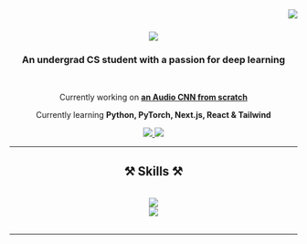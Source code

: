 <img align="right" src="https://visitor-badge.laobi.icu/badge?page_id=cole-godfrey.cole-godfrey"/>

<h1 align="center">
    <img src="https://readme-typing-svg.herokuapp.com/?font=Orbitron&color=D4AF37&size=35&center=true&vCenter=true&width=500&height=70&duration=4000&lines=Hello;+I'm+Cole+Godfrey;" />
</h1>

<h3 align="center">An undergrad CS student with a passion for deep learning</h3>

<br/>

<div align="center">
 
 Currently working on [**an Audio CNN from scratch**](https://github.com/cole-godfrey/audio-cnn)
 
 Currently learning **Python, PyTorch, Next.js, React & Tailwind**
 
 </div>

 <div align="center"> 
  <a href="mailto:colegodfrey34@gmail.com">
    <img src="https://img.shields.io/badge/Gmail-D14836?style=for-the-badge&logo=gmail&logoColor=white" />
  </a>
  <a href="https://linkedin.com/in/c-godfrey">
    <img src="https://img.shields.io/badge/LinkedIn-0077B5?style=for-the-badge&logo=linkedin&logoColor=white"/>
  </a>
</div>

<hr/>
 
<h2 align="center">⚒️ Skills ⚒️</h2>
<br/>
<div align="center">
    <img src="https://skillicons.dev/icons?i=react,tailwind"/>
</div>
<div align="center">
    <img src="https://skillicons.dev/icons?i=py,pytorch,nextjs,threejs"/>
</div>

<br/>
<hr/>

